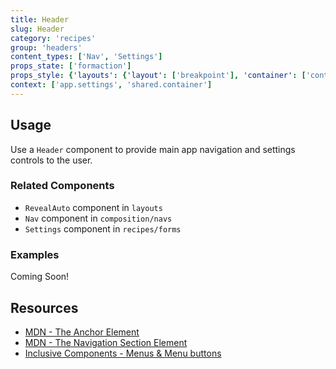 ```yaml
---
title: Header
slug: Header
category: 'recipes'
group: 'headers'
content_types: ['Nav', 'Settings']
props_state: ['formaction']
props_style: {'layouts': {'layout': ['breakpoint'], 'container': ['container']}}
context: ['app.settings', 'shared.container']
---
```


## Usage

Use a `Header` component to provide main app navigation and settings controls to the user.

### Related Components

- `RevealAuto` component in `layouts`
- `Nav` component in `composition/navs`
- `Settings` component in `recipes/forms`

### Examples

<p class="feedback:prose bg:default:000 variant:bare emoji:default">Coming Soon!</p>

## Resources

- [MDN - The Anchor Element](https://developer.mozilla.org/en-US/docs/Web/HTML/Element/a)
- [MDN - The Navigation Section Element](https://developer.mozilla.org/en-US/docs/Web/HTML/Element/nav)
- [Inclusive Components - Menus & Menu buttons](https://inclusive-components.design/menus-menu-buttons/)
